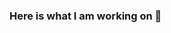 ### Here is what I am working on 👋

<!--
**qianyaoyy/qianyaoyy** is a ✨ _special_ ✨ repository because its `README.md` (this file) appears on your GitHub profile.

Here are some ideas to get you started:

- 🔭 I’m currently working on ...machine learning and deep learning with graphs
- 🌱 I’m currently learning ...machine learning and deep learning with graphs
- 👯 I’m looking to collaborate on ...new interesting projects
- 🤔 I’m looking for help with ...new interesting projects
- 💬 Ask me about ...anything!
- 📫 How to reach me: ...qianqian68.yao@gmail.com
- 😄 Pronouns: ...
- ⚡ Fun fact: ...I like studing and studying makes me happy!
-->
